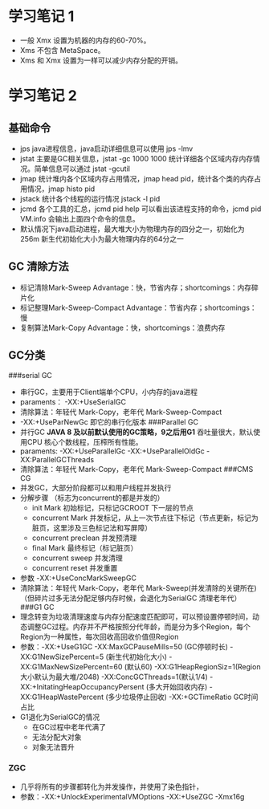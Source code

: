 # 学习笔记 1
- 一般 Xmx 设置为机器的内存的60-70%。
- Xms 不包含 MetaSpace。
- Xms 和 Xmx 设置为一样可以减少内存分配的开销。

# 学习笔记 2
## 基础命令
- jps java进程信息，java启动详细信息可以使用 jps -lmv
- jstat 主要是GC相关信息，jstat -gc 1000 1000 统计详细各个区域内存内存情况。简单信息可以通过 jstat -gcutil 
- jmap 统计堆内各个区域内存占用情况，jmap head pid，统计各个类的内存占用情况，jmap histo pid
- jstack 统计各个线程的运行情况 jstack -l pid
- jcmd 各个工具的汇总，jcmd pid help 可以看出该进程支持的命令，jcmd pid VM.info 会输出上面四个命令的信息。
- 默认情况下java启动进程，最大堆大小为物理内存的四分之一，初始化为256m 新生代初始化大小为最大物理内存的64分之一
## GC 清除方法
- 标记清除Mark-Sweep Advantage：快，节省内存；shortcomings：内存碎片化
- 标记整理Mark-Sweep-Compact Advantage：节省内存；shortcomings：慢
- 复制算法Mark-Copy Advantage：快，shortcomings：浪费内存
## GC分类
###serial GC
- 串行GC，主要用于Client端单个CPU，小内存的java进程
- paraments： -XX:+UseSerialGC
- 清除算法：年轻代 Mark-Copy，老年代 Mark-Sweep-Compact
- -XX:+UseParNewGc 即它的串行化版本
###Parallel GC
- 并行GC **JAVA 8 及以前默认使用的GC策略，9之后用G1** 吞吐量很大，默认使用CPU 核心个数线程，压榨所有性能。
- paraments: -XX:+UseParallelGc -XX:+UseParallelOldGc -XX:ParallelGCThreads
- 清除算法：年轻代 Mark-Copy，老年代 Mark-Sweep-Compact
###CMS CG
- 并发GC，大部分阶段都可以和用户线程并发执行
- 分解步骤 （标志为concurrent的都是并发的）
    - init Mark 初始标记，只标记GCROOT 下一层的节点
    - concurrent Mark 并发标记，从上一次节点往下标记（节点更新，标记为脏页，这里涉及三色标记法和写屏障）
    - concurrent preclean 并发预清理
    - final Mark 最终标记（标记脏页）
    - concurrent sweep 并发清理
    - concurrent reset 并发重置
- 参数 -XX:+UseConcMarkSweepGC
- 清除算法：年轻代 Mark-Copy，老年代 Mark-Sweep(并发清除的关键所在) （但碎片过多无法分配足够内存时候，会退化为SerialGC 清理老年代）
###G1 GC
- 理念转变为垃圾清理速度与内存分配速度匹配即可，可以预设置停顿时间，动态调整GC过程。内存并不严格按照分代年龄，而是分为多个Region，每个Region为一种属性，每次回收高回收价值但Region
- 参数：-XX:+UseG1GC -XX:MaxGCPauseMills=50 (GC停顿时长) -XX:G1NewSizePercent=5 (新生代初始化大小) -XX:G1MaxNewSizePercent=60 (默认60) -XX:G1HeapRegionSiz=1(Region 大小默认为最大堆/2048)
 -XX:ConcGCThreads=1(默认1/4) -XX:+InitatingHeapOccupancyPersent (多大开始回收内存) -XX:G1HeapWastePercent (多少垃圾停止回收) -XX:+GCTimeRatio GC时间占比
- G1退化为SerialGC的情况
    - 在GC过程中老年代满了
    - 无法分配大对象
    - 对象无法晋升
### ZGC    
- 几乎将所有的步骤都转化为并发操作，并使用了染色指针，
- 参数：-XX:+UnlockExperimentalVMOptions -XX:+UseZGC -Xmx16g  